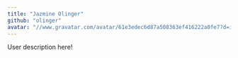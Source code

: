 ```yaml
---
title: "Jazmine Olinger"
github: "olinger"
avatar: "//www.gravatar.com/avatar/61e3edec6d87a508363ef416222a0fe7?d=identicon"
---
```


User description here!
